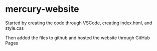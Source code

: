 # mercury-website
Started by creating the code through VSCode, creating index.html, and style.css

Then added the files to github and hosted the website through GitHub Pages

